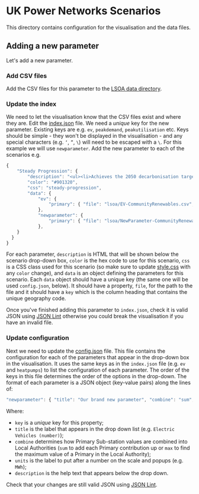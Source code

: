 # UK Power Networks Scenarios

This directory contains configuration for the visualisation and the data files.

## Adding a new parameter

Let's add a new parameter. 

### Add CSV files

Add the CSV files for this parameter to the [LSOA data directory](https://github.com/odileeds/ukpowernetworks/tree/master/data/scenarios/lsoa).

### Update the index

We need to let the visualisation know that the CSV files exist and where they are. Edit the [index.json](index.json) file. We need a _unique_ key for the new parameter. Existing keys are e.g. `ev`, `peakdemand`, `peakutilisation` etc. Keys should be simple - they won't be displayed in the visualisation - and any special characters (e.g. `‘`, `”`, `\`) will need to be escaped with a `\`. For this example we will use `newparameter`. Add the new parameter to each of the scenarios e.g.

```javascript
{
	"Steady Progression": {
		"description": "<ul><li>Achieves the 2050 decarbonisation target.</li><li>Decentralised pathway.</li></ul>",
		"color": "#901320",
		"css": "steady-progression",
		"data": {
			"ev": {
				"primary": { "file": "lsoa/EV-CommunityRenewables.csv", "key": "LSOA11CD" }
			},
			"newparameter": {
				"primary": { "file": "lsoa/NewParameter-CommunityRenewables.csv", "key": "LSOA11CD" }
			},
    }
  }
}
```

For each parameter, `description` is HTML that will be shown below the scenario drop-down box, `color` is the hex code to use for this scenario, `css` is a CSS class used for this scenario (so make sure to update [style.css](../../resources/style.css) with any `color` change), and `data` is an object defining the parameters for this scenario. Each `data` object should have a unique key (the same one will be used `config.json`, below). It should have a property, `file`, for the path to the file and it should have a `key` which is the column heading that contains the unique geography code.

Once you've finished adding this parameter to `index.json`, check it is valid JSON using [JSON Lint](https://jsonlint.com/) otherwise you could break the visualisation if you have an invalid file.

### Update configuration

Next we need to update the [config.json](config.json) file. This file contains the configuration for each of the parameters that appear in the drop-down box in the visualisation. It uses the same keys as in the `index.json` file (e.g. `ev` and `heatpumps`) to list the configuration of each parameter. The order of the keys in this file determines the order of the options in the drop-down. The format of each parameter is a JSON object (key-value pairs) along the lines of:

```javascript
"newparameter": { "title": "Our brand new parameter", "combine": "sum", "units":"", "dp": 0, "description": "The short description that appears below the drop down" }
```

Where:
* `key` is a _unique_ key for this property;
* `title` is the label that appears in the drop down list (e.g. `Electric Vehicles (number)`);
* `combine` determines how Primary Sub-station values are combined into Local Authorities (`sum` to add each Primary contribution up or `max` to find the maximum value of a Primary in the Local Authority);
* `units` is the label to put after a number on the scale and popups (e.g. `MWh`);
* `description` is the help text that appears below the drop down.

Check that your changes are still valid JSON using [JSON Lint](https://jsonlint.com/).
